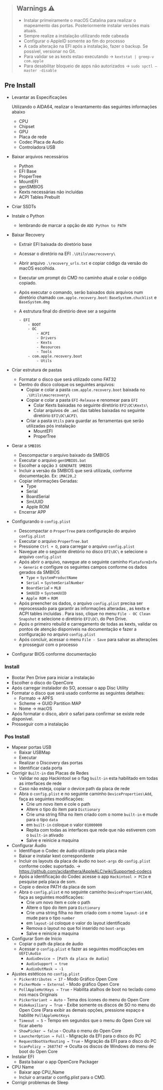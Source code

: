 
> ## Warnings ⚠️
> - Instalar primeiramente o macOS Catalina para realizar o mapeamento das portas. Posteriormente instalar versões mais atuais.
> - Sempre realize a instalação utilizando rede cabeada
> - Configurar o AppleID somente ao fim do processo
> - A cada alteração na EFI após a instalação, fazer o backup. Se possível, versionar no Git.
> - Para validar se as kexts estao executando → `kextstat | greep-v com.apple`
> - Para desabilitar bloqueio de apps não autorizados → `sudo spctl —master -disable`

## Pre Install

- Levantar as Especificações
    
    Utilizando o AIDA64, realizar o levantamento das seguintes informações abaixo
    
    - CPU
    - Chipset
    - GPU
    - Placa de rede
    - Codec Placa de Audio
    - Controladora USB
- Baixar arquivos necessários
    - Python
    - EFI Base
    - ProperTree
    - MountEFI
    - genSMBIOS
    - Kexts necessárias não incluídas
    - ACPI Tables Prebuilt
- Criar SSDTs
    
    
- Instale o Python
    - lembrando de marcar a opção de `ADD Python to PATH`
- Baixar Recovery
    - Extrair EFI baixada do diretório base
    - Acessar o diretório na EFI `.\Utils\macrecovery\`
    - Abrir arquivo `.\recovery_urls.txt` e copiar código da versão do macOS escolhida.
    - Executar um prompt do CMD no caminho atual e colar o código copiado.
    - Após executar o comando, serão baixados dois arquivos num diretório chamado `com.apple.recovery.boot`: `BaseSystem.chucklist` e `BaseSystem.dmg`
    - A estrutura final do diretório deve ser a seguinte
        
        ```bash
        - EFI
            - BOOT
            - OC
                - ACPI
                - Drivers
                - Kexts
                - Resources
                - Tools
            - com.apple.recovery.boot
        		- Utils
        ```
        
- Criar estrutura de pastas
    - Formatar o disco que será utilizado como FAT32
    - Dentro do disco coloque os seguintes arquivos:
        - Copiar e colar a pasta `com.apple.recovery.boot` baixada no `.\Utils\macrecovery\`
        - Copiar e colar a pasta `EFI-Release` e renomear para `EFI`
            - Colar Kexts baixadas no seguinte diretório `EFI\OC\Kexts\`
            - Colar arquivos de `.aml` das tables baixadas no seguinte diretório `EFI\OC\ACPI\`
        - Criar a pasta `Utils` para guardar as ferramentas que serão utilizadas pós instalação
            - MountEFI
            - ProperTree
- Gerar a `SMBIOS`
    - Descompactar o arquivo baixado da SMBIOS
    - Executar o arquivo `genSMBIOS.bat`
    - Escolher a opção `3 GENERATE SMBIOS`
    - Incluir a versão da SMBIOS que será utilizada, conforme documentação. Ex: `iMAC20,2`
    - Copiar informações Geradas:
        - Type
        - Serial
        - BoardSerial
        - SmUUID
        - Apple ROM
    - Encerrar APP
- Configurando o `config.plist`
    - Descompactar o `ProperTree` para configuração do arquivo `config.plist`
    - Executar o arquivo `ProperTree.bat`
    - Pressione `Ctrl + O`, para carregar o arquivo `config.plist`
    - Navegue ate o seguinte diretório no disco `EFI\OC\` e selecione o arquivo `config.plist`
    - Após abrir o arquivo, navegue ate o seguinte caminho `PlataformInfo > Generic` e configure os seguintes campos conforme os dados gerados da SMBIOS
        - `Type` = `SystemProductName`
        - `Serial` = `SystemSerialNumber`
        - `BoardSeria`l = `MLB`
        - `SmUUID` = `SystemUUID`
        - `Apple ROM` = `ROM`
    - Após preencher os dados, o arquivo `config.plist` precisa ser reprocessado para garantir as informações alteradas , as kexts e ACPI tables incluídas . Para isso, clique no menu `File - OC Clean Snapshot` e selecione o diretório `EFI\OC\` do Pen Drive.
    - Após o primeiro rebuild e carregamento de todas as kexts, validar os pontos de atenção disponíveis na documentação e fazer a configuração no arquivo `config.plist`
    - Após concluir, acessar o menu `File - Save` para salvar as alterações e prosseguir com o processo
- Configurar BIOS conforme documentação

### Install

- Bootar Pen Drive para iniciar a instalação
- Escolher o disco do OpenCore
- Após carregar instalador do SO, acessar o app Disc Utility
- Formatar o disco que será usado conforme as seguintes detalhes:
    - Formato → APFS
    - Scheme → GUID Partition MAP
    - Nome → macOS
- Após formatar o disco, abrir o safari para confirmar se existe rede disponível.
- Prosseguir com a instalação

### Pos Install

- Mapear portas USB
    - Baixar USBMap
    - Executar
    - Realizar o Discovery das portas
    - Identificar cada porta
- Corrigir `Built-in` das Placas de Redes
    - Validar no app Hackintool se o flag `built-in` esta habilitado em todas as interfaces de rede
    - Caso não esteja, copiar o device path da placa de rede
    - Abra o `config.plist` e no seguinte caminho `DeviceProperties\Add`, faça as seguintes modificações:
        - Crie um novo item e cole o path
        - Altere o tipo do item para `Dictionary`
        - Crie uma string filha no item criado com o nome `built-in` e mude para o tipo `data`
        - em `built-in` coloque o valor `01000000`
        - Repita com todas as interfaces que rede que não estiverem com o `built-in` ativado
        - Salve e reinicie a maquina
- Configurar Áudio
    - Identifique o Codec de áudio utilizado pela placa mãe
    - Baixar e instalar kext correspondente
    - Incluir os layouts da placa de áudio no `boot-args` do `config.plist` conforme codec suportado. →  https://github.com/acidanthera/AppleALC/wiki/Supported-codecs
    - Após a identificação do Codec acesse o app `Hackintool > PCIe` e pesquise pela placa de som.
    - Copie o device PATH da placa de som
    - Abra o `config.plist` e no seguinte caminho `DeviceProperties\Add`, faça as seguintes modificações:
        - Crie um novo item e cole o path
        - Altere o tipo do item para `Dictionary`
        - Crie uma string filha no item criado com o nome `layout-id` e mude para o tipo `number`
        - em `layout-id` coloque o valor do layout identificado
        - Remova o layout no que foi inserido no `boot-args`
        - Salve e reinicie a maquina
- Configurar Som de Inicio
    - Copiar o path da placa de áudio
    - Acessar o `config.plist` e fazer as seguintes modificações em `UEFI\Audio`
        - `AudioDevice → [Path da placa de Audio]`
        - `AudioSupport → true`
        - `AudioOutMask → -1`
- Ajustes estéticos no `config.plist`
    - `PickerAtributes → 17` - Modo Gráfico Open Core
    - `PickerMode → External` - Modo gráfico Open Core
    - `PollAppleHotKeys → True` - Habilita atalhos de boot no teclado como nos macs Originais
    - `PickerVariant → Auto` - Tema dos ícones do menu do Open Core
    - `HideAuxiliary → True` - Exibe somente os discos de SO no menu do Open Core (Para exibir as demais opções, pressione espaço e habilite `PollAppleHotKeys`
    - `Timeout → 5` - Tempo em segundos que o menu do Open Core vai ficar aberto
    - `ShowPicker → false` - Oculta o menu do Open Core
    - `LauncherOption → Full` - Migração da EFI para o disco do PC
    - `RequestBootVarRouting → True`  - Migração da EFI para o disco do PC
    - `ScanPolicy → 2687747` → Oculta os discos de Windows do menu de boot do Open Core
- Instalar EFI
    - Basta baixar o app OpenCore Packager
- CPU Name
    - Baixar app CPU_Name
    - Incluir o arrastar o config.plist para o CMD.
- Corrigir problemas de Sleep
